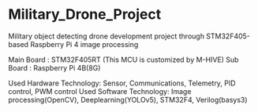 # Military_Drone_Project
Military object detecting drone development project through STM32F405-based Raspberry Pi 4 image processing

Main Board : STM32F405RT (This MCU is customized by M-HIVE)
Sub Board : Raspberry Pi 4B(8G)

Used Hardware Technology: Sensor, Communications, Telemetry, PID control, PWM control
Used Software Technology: Image processing(OpenCV), Deeplearning(YOLOv5), STM32F4, Verilog(basys3) 
